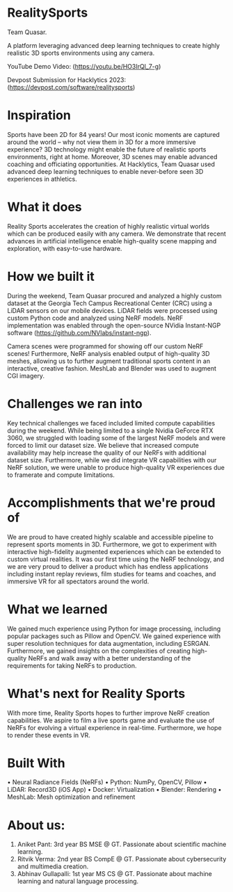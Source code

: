 # RealitySports

Team Quasar.

A platform leveraging advanced deep learning techniques to create highly realistic 3D sports environments using any camera.

YouTube Demo Video: (https://youtu.be/HO3IrQl_7-g)

Devpost Submission for Hacklytics 2023: (https://devpost.com/software/realitysports)

# Inspiration

Sports have been 2D for 84 years! Our most iconic moments are captured around the world – why not view them in 3D for a more immersive experience? 3D technology might enable the future of realistic sports environments, right at home. Moreover, 3D scenes may enable advanced coaching and officiating opportunities. At Hacklytics, Team Quasar used advanced deep learning techniques to enable never-before seen 3D experiences in athletics.

# What it does

Reality Sports accelerates the creation of highly realistic virtual worlds which can be produced easily with any camera. We demonstrate that recent advances in artificial intelligence enable high-quality scene mapping and exploration, with easy-to-use hardware. 

# How we built it

During the weekend, Team Quasar procured and analyzed a highly custom dataset at the Georgia Tech Campus Recreational Center (CRC) using a LiDAR sensors on our mobile devices. LiDAR fields were processed using custom Python code and analyzed using NeRF models. NeRF implementation was enabled through the open-source NVidia Instant-NGP software (https://github.com/NVlabs/instant-ngp). 

Camera scenes were programmed for showing off our custom NeRF scenes! Furthermore, NeRF analysis enabled output of high-quality 3D meshes, allowing us to further augment traditional sports content in an interactive, creative fashion. MeshLab and Blender was used to augment CGI imagery.

# Challenges we ran into

Key technical challenges we faced included limited compute capabilities during the weekend. While being limited to a single Nvidia GeForce RTX 3060, we struggled with loading some of the largest NeRF models and were forced to limit our dataset size. We believe that increased compute availability may help increase the quality of our NeRFs with additional dataset size. Furthermore, while we did integrate VR capabilities with our NeRF solution, we were unable to produce high-quality VR experiences due to framerate and compute limitations. 

# Accomplishments that we're proud of

We are proud to have created highly scalable and accessible pipeline to represent sports moments in 3D. Furthermore, we got to experiment with interactive high-fidelity augmented experiences which can be extended to custom virtual realities. It was our first time using the NeRF technology, and we are very proud to deliver a product which has endless applications including instant replay reviews, film studies for teams and coaches, and immersive VR for all spectators around the world.

# What we learned

We gained much experience using Python for image processing, including popular packages such as Pillow and OpenCV. We gained experience with super resolution techniques for data augmentation, including ESRGAN. Furthermore, we gained insights on the complexities of creating high-quality NeRFs and walk away with a better understanding of the requirements for taking NeRFs to production. 

# What's next for Reality Sports

With more time, Reality Sports hopes to further improve NeRF creation capabilities. We aspire to film a live sports game and evaluate the use of NeRFs for evolving a virtual experience in real-time. Furthermore, we hope to render these events in VR. 

# Built With
•	Neural Radiance Fields (NeRFs)
•	Python: NumPy, OpenCV, Pillow
•	LiDAR: Record3D (iOS App)
•	Docker: Virtualization
•	Blender: Rendering
•	MeshLab: Mesh optimization and refinement


# About us:
1. Aniket Pant: 3rd year BS MSE @ GT. Passionate about scientific machine learning.
2. Ritvik Verma: 2nd year BS CompE @ GT. Passionate about cybersecurity and multimedia creation.
3. Abhinav Gullapalli: 1st year MS CS @ GT. Passionate about machine learning and natural language processing. 
